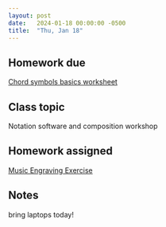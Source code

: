 ```yaml
---
layout: post
date:   2024-01-18 00:00:00 -0500
title:  "Thu, Jan 18"
---
```


## Homework due

[Chord symbols basics worksheet](https://viva.pressbooks.pub/openmusictheory/chapter/chord-symbols/#assignments)

## Class topic

Notation software and composition workshop

## Homework assigned

[Music Engraving Exercise
](https://gmuedu-my.sharepoint.com/:b:/g/personal/mlavengo_gmu_edu/ETaWywkMF9tOrGv_MXkEzOEB9r0dGKLG8LMnYXjBVca5rg?e=5ZDN4b)

## Notes

bring laptops today!